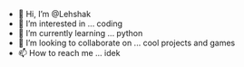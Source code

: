 - 👋 Hi, I’m @Lehshak
- 👀 I’m interested in ... coding
- 🌱 I’m currently learning ... python
- 💞️ I’m looking to collaborate on ... cool projects and games
- 📫 How to reach me ... idek

<!---
Lehshak/Lehshak is a ✨ special ✨ repository because its `README.md` (this file) appears on your GitHub profile.
You can click the Preview link to take a look at your changes.
--->
